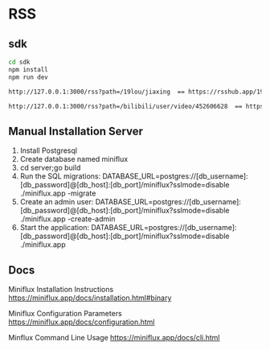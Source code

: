 # RSS

## sdk

```bash
cd sdk
npm install
npm run dev

http://127.0.0.1:3000/rss?path=/19lou/jiaxing  == https://rsshub.app/19lou/jiaxing

http://127.0.0.1:3000/rss?path=/bilibili/user/video/452606628  == https://rsshub.app/bilibili/user/video/452606628
```


## Manual Installation Server
1. Install Postgresql
2. Create database named miniflux
3. cd server;go build
4. Run the SQL migrations: DATABASE_URL=postgres://[db_username]:[db_password]@[db_host]:[db_port]/miniflux?sslmode=disable  ./miniflux.app -migrate
5. Create an admin user: DATABASE_URL=postgres://[db_username]:[db_password]@[db_host]:[db_port]/miniflux?sslmode=disable  ./miniflux.app -create-admin
6. Start the application: DATABASE_URL=postgres://[db_username]:[db_password]@[db_host]:[db_port]/miniflux?sslmode=disable  ./miniflux.app


## Docs
Miniflux Installation Instructions
https://miniflux.app/docs/installation.html#binary

Miniflux Configuration Parameters
https://miniflux.app/docs/configuration.html

Minflux Command Line Usage
https://miniflux.app/docs/cli.html


